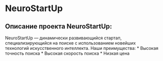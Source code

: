 # NeuroStartUp
## Описание проекта NeuroStartUp:
NeuroStartUp — динамически развивающийся стартап, специализирующийся на поиске с использованием новейших технологий искусственного интеллекта. Наши преимущества:
    * Высокая точность поиска
    * Высокая скорость поиска
    * Низкая цена
